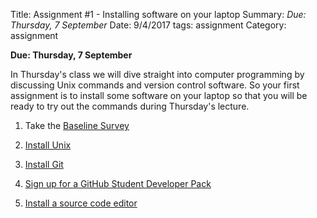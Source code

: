 Title: Assignment #1 - Installing software on your laptop
Summary: *Due: Thursday, 7 September*
Date: 9/4/2017
tags: assignment
Category: assignment

**Due: Thursday, 7 September**

In Thursday's class we will dive straight into computer programming by discussing Unix commands and version control software. So your first assignment is to install
some software on your laptop so that you will be ready to try out the commands during
Thursday's lecture.


1. Take the  <a href="https://docs.google.com/forms/d/e/1FAIpQLScyyKOtPId3nm-6Q8mnfGYFp5oBwJjIYnmIlRok33VmpDyccw/viewform?usp=sf_link"  target="_blank"> Baseline Survey  </a>  

2. [Install Unix]({filename}/software/install_unix.md)

3. [Install Git]({filename}/software/install_git.md)

4. [Sign up for a GitHub Student Developer Pack]({filename}/software/install_github.md)

5. [Install a source code editor]({filename}/software/install_sourceEditor.md)
